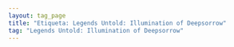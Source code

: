 ```yaml
---
layout: tag_page
title: "Etiqueta: Legends Untold: Illumination of Deepsorrow"
tag: "Legends Untold: Illumination of Deepsorrow"
---
```

